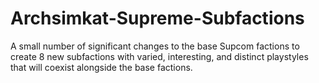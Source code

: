 # Archsimkat-Supreme-Subfactions
A small number of significant changes to the base Supcom factions to create 8 new subfactions with varied, interesting, and distinct playstyles that will coexist alongside the base factions.
